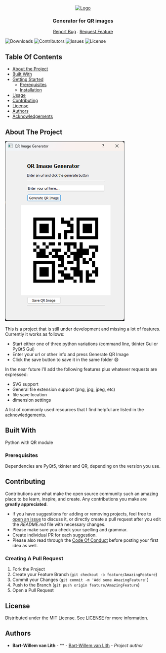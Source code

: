 <br/>
<p align="center">
  <a href="https://github.com/bwvanlith/Python_QRGenerator">
    <img src="images/logo.png" alt="Logo" width="80" height="80">
  </a>

  <h3 align="center">Generator for QR images</h3>

  <p align="center">
    <a href="https://github.com/bwvanlith/Python_QRGenerator/issues">Report Bug</a>
    .
    <a href="https://github.com/bwvanlith/Python_QRGenerator/issues">Request Feature</a>
  </p>
</p>

![Downloads](https://img.shields.io/github/downloads/bwvanlith/Python_QRGenerator/total) ![Contributors](https://img.shields.io/github/contributors/bwvanlith/Python_QRGenerator?color=dark-green) ![Issues](https://img.shields.io/github/issues/bwvanlith/Python_QRGenerator) ![License](https://img.shields.io/github/license/bwvanlith/Python_QRGenerator) 

## Table Of Contents

* [About the Project](#about-the-project)
* [Built With](#built-with)
* [Getting Started](#getting-started)
  * [Prerequisites](#prerequisites)
  * [Installation](#installation)
* [Usage](#usage)
* [Contributing](#contributing)
* [License](#license)
* [Authors](#authors)
* [Acknowledgements](#acknowledgements)

## About The Project

![Screen Shot](assets/Qr_Gui.png)

This is a project that is still under development and missing a lot of features. Currently it works as follows:

* Start either one of three python variations (command line, tkinter Gui or PyQt5 Gui)
* Enter your url or other info and press Generate QR Image
* Click the save button to save it in the same folder :smile:

In the near future I'll add the following features plus whatever requests are expressed:
* SVG support
* General file extension support (png, jpg, jpeg, etc)
* file save location
* dimension settings

A list of commonly used resources that I find helpful are listed in the acknowledgements.

## Built With

Python with QR module

### Prerequisites

Dependencies are PyQt5, tkinter and QR, depending on the version you use.

## Contributing

Contributions are what make the open source community such an amazing place to be learn, inspire, and create. Any contributions you make are **greatly appreciated**.
* If you have suggestions for adding or removing projects, feel free to [open an issue](https://github.com/bwvanlith/Python_QRGenerator/issues/new) to discuss it, or directly create a pull request after you edit the *README.md* file with necessary changes.
* Please make sure you check your spelling and grammar.
* Create individual PR for each suggestion.
* Please also read through the [Code Of Conduct](https://github.com/bwvanlith/Python_QRGenerator/blob/main/CODE_OF_CONDUCT.md) before posting your first idea as well.

### Creating A Pull Request

1. Fork the Project
2. Create your Feature Branch (`git checkout -b feature/AmazingFeature`)
3. Commit your Changes (`git commit -m 'Add some AmazingFeature'`)
4. Push to the Branch (`git push origin feature/AmazingFeature`)
5. Open a Pull Request

## License

Distributed under the MIT License. See [LICENSE](https://github.com/bwvanlith/Python_QRGenerator/blob/main/LICENSE.md) for more information.

## Authors

* **Bart-Willem van Lith** - ** - [Bart-Willem van Lith](https://github.com/bwvanlith) - *Project author*

